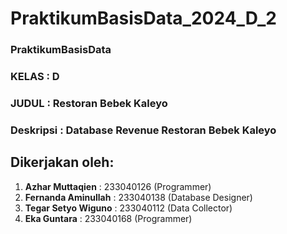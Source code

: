 # PraktikumBasisData_2024_D_2
### PraktikumBasisData
### KELAS : D
### JUDUL : Restoran Bebek Kaleyo
### Deskripsi : Database Revenue Restoran Bebek Kaleyo
## Dikerjakan oleh:
1. **Azhar Muttaqien** : 233040126 (Programmer)
2. **Fernanda Aminullah** : 233040138 (Database Designer)
3. **Tegar Setyo Wiguno** : 233040112 (Data Collector)
4. **Eka Guntara** : 233040168 (Programmer)
###
